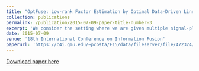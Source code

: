 ```yaml
---
title: "OptFuse: Low-rank Factor Estimation by Optimal Data-Driven Linear Fusion of Multiple Signal-Plus-Noise Matrices"
collection: publications
permalink: /publication/2015-07-09-paper-title-number-3
excerpt: 'We consider the setting where we are given multiple signal-plus-noise matrices. The signal matrices are modeled as low-rank with the same factors (or eigenvectors) but arbitrary (modulo a fixed ordering) eigen-SNRs. One motivating example is the determination of community structure from multiple, independent adjacency matrices. The objective is to combine them linearly so that the eigenvectors of the resulting matrix are as close as possible to the unknown, latent factors. We utilize recent results from random matrix theory to recast this as a constrained data-driven optimization problem and develop an efficient algorithm (OptFuse) for solving it. We demonstrate the improved performance of the algorithm relative to an equal weighting scheme.'
date: 2015-07-09
venue: '18th International Conference on Information Fusion'
paperurl: 'https://c4i.gmu.edu/~pcosta/F15/data/fileserver/file/472324/filename/Paper_1570113831.pdf'
---
```


[Download paper here](https://c4i.gmu.edu/~pcosta/F15/data/fileserver/file/472324/filename/Paper_1570113831.pdf)